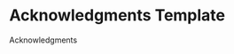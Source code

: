 # Acknowledgments Template

<!-- Usage: Add this file as `acknowledgments.md` if you wish to thank individuals, organizations, or funding sources. Optional for most papers, but sometimes required for theses, dissertations, or grant-funded research. -->

Acknowledgments

<!-- List acknowledgments here. -->
